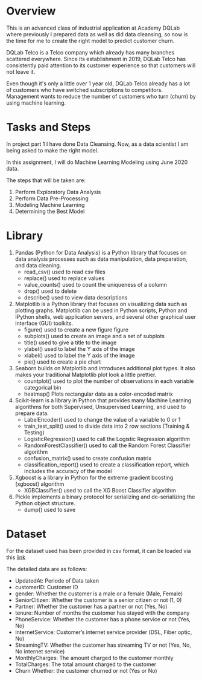 # Overview

This is an advanced class of industrial application at Academy DQLab where previously I prepared data as well as did data cleansing, so now is the time for me to create the right model to predict customer churn.

DQLab Telco is a Telco company which already has many branches scattered everywhere. Since its establishment in 2019, DQLab Telco has consistently paid attention to its customer experience so that customers will not leave it.

Even though it's only a little over 1 year old, DQLab Telco already has a lot of customers who have switched subscriptions to competitors. Management wants to reduce the number of customers who turn (churn) by using machine learning.

# Tasks and Steps

In project part 1 I have done Data Cleansing. Now, as a data scientist I am being asked to make the right model.

In this assignment, I will do Machine Learning Modeling using June 2020 data.

The steps that will be taken are:
1. Perform Exploratory Data Analysis
2. Perform Data Pre-Processing
3. Modeling Machine Learning
4. Determining the Best Model

# Library
1. Pandas (Python for Data Analysis) is a Python library that focuses on data analysis processes such as data manipulation, data preparation, and data cleaning.   
    - read_csv() used to read csv files
    - replace() used to replace values
    - value_counts() used to count the uniqueness of a column
    - drop() used to delete
    - describe() used to view data descriptions
2. Matplotlib is a Python library that focuses on visualizing data such as plotting graphs. Matplotlib can be used in Python scripts, Python and IPython shells, web application servers, and several other graphical user interface (GUI) toolkits.
    - figure() used to create a new figure figure
    - subplots() used to create an image and a set of subplots
    - title() used to give a title to the image
    - ylabel() used to label the Y axis of the image
    - xlabel() used to label the Y axis of the image
    - pie() used to create a pie chart
3. Seaborn builds on Matplotlib and introduces additional plot types. It also makes your traditional Matplotlib plot look a little prettier.
    - countplot() used to plot the number of observations in each variable categorical bin
    - heatmap() Plots rectangular data as a color-encoded matrix
4. Scikit-learn is a library in Python that provides many Machine Learning algorithms for both Supervised, Unsupervised Learning, and used to prepare data.
    - LabelEncoder() used to change the value of a variable to 0 or 1
    - train_test_split() used to divide data into 2 row sections (Training & Testing)
    - LogisticRegression() used to call the Logistic Regression algorithm
    - RandomForestClassifier() used to call the Random Forest Classifier algorithm
    - confusion_matrix() used to create confusion matrix
    - classification_report() used to create a classification report, which includes the accuracy of the model
5. Xgboost is a library in Python for the extreme gradient boosting (xgboost) algorithm
    - XGBClassifier() used to call the XG Boost Classifier algorithm
6. Pickle implements a binary protocol for serializing and de-serializing the Python object structure.
    - dump() used to save
    
# Dataset
For the dataset used has been provided in csv format, it can be loaded via this [link](https://dqlab-dataset.s3-ap-southeast-1.amazonaws.com/dqlab_telco_final.csv)   

The detailed data are as follows:
* UpdatedAt: Periode of Data taken
* customerID: Customer ID
* gender: Whether the customer is a male or a female (Male, Female)
* SeniorCitizen: Whether the customer is a senior citizen or not (1, 0)
* Partner: Whether the customer has a partner or not (Yes, No)
* tenure: Number of months the customer has stayed with the company
* PhoneService: Whether the customer has a phone service or not (Yes, No)
* InternetService: Customer’s internet service provider (DSL, Fiber optic, No)
* StreamingTV: Whether the customer has streaming TV or not (Yes, No, No internet service)
* MonthlyCharges: The amount charged to the customer monthly
* TotalCharges: The total amount charged to the customer
* Churn Whether: the customer churned or not (Yes or No)


